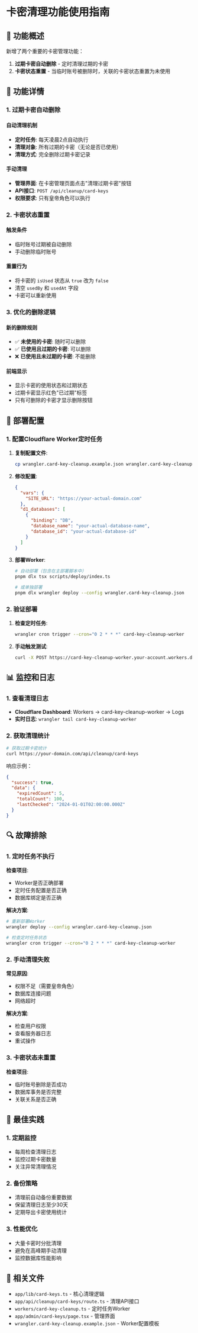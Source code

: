 # 卡密清理功能使用指南

## 🎯 功能概述

新增了两个重要的卡密管理功能：

1. **过期卡密自动删除** - 定时清理过期的卡密
2. **卡密状态重置** - 当临时账号被删除时，关联的卡密状态重置为未使用

## 🔧 功能详情

### 1. 过期卡密自动删除

#### 自动清理机制
- **定时任务**: 每天凌晨2点自动执行
- **清理对象**: 所有过期的卡密（无论是否已使用）
- **清理方式**: 完全删除过期卡密记录

#### 手动清理
- **管理界面**: 在卡密管理页面点击"清理过期卡密"按钮
- **API接口**: `POST /api/cleanup/card-keys`
- **权限要求**: 只有皇帝角色可以执行

### 2. 卡密状态重置

#### 触发条件
- 临时账号过期被自动删除
- 手动删除临时账号

#### 重置行为
- 将卡密的 `isUsed` 状态从 `true` 改为 `false`
- 清空 `usedBy` 和 `usedAt` 字段
- 卡密可以重新使用

### 3. 优化的删除逻辑

#### 新的删除规则
- ✅ **未使用的卡密**: 随时可以删除
- ✅ **已使用且过期的卡密**: 可以删除
- ❌ **已使用且未过期的卡密**: 不能删除

#### 前端显示
- 显示卡密的使用状态和过期状态
- 过期卡密显示红色"已过期"标签
- 只有可删除的卡密才显示删除按钮

## 🚀 部署配置

### 1. 配置Cloudflare Worker定时任务

1. **复制配置文件**:
   ```bash
   cp wrangler.card-key-cleanup.example.json wrangler.card-key-cleanup.json
   ```

2. **修改配置**:
   ```json
   {
     "vars": {
       "SITE_URL": "https://your-actual-domain.com"
     },
     "d1_databases": [
       {
         "binding": "DB",
         "database_name": "your-actual-database-name",
         "database_id": "your-actual-database-id"
       }
     ]
   }
   ```

3. **部署Worker**:
   ```bash
   # 自动部署（包含在主部署脚本中）
   pnpm dlx tsx scripts/deploy/index.ts
   
   # 或单独部署
   pnpm dlx wrangler deploy --config wrangler.card-key-cleanup.json
   ```

### 2. 验证部署

1. **检查定时任务**:
   ```bash
   wrangler cron trigger --cron="0 2 * * *" card-key-cleanup-worker
   ```

2. **手动触发测试**:
   ```bash
   curl -X POST https://card-key-cleanup-worker.your-account.workers.dev/
   ```

## 📊 监控和日志

### 1. 查看清理日志

- **Cloudflare Dashboard**: Workers → card-key-cleanup-worker → Logs
- **实时日志**: `wrangler tail card-key-cleanup-worker`

### 2. 获取清理统计

```bash
# 获取过期卡密统计
curl https://your-domain.com/api/cleanup/card-keys
```

响应示例：
```json
{
  "success": true,
  "data": {
    "expiredCount": 5,
    "totalCount": 100,
    "lastChecked": "2024-01-01T02:00:00.000Z"
  }
}
```

## 🔍 故障排除

### 1. 定时任务不执行

**检查项目**:
- Worker是否正确部署
- 定时任务配置是否正确
- 数据库绑定是否正确

**解决方案**:
```bash
# 重新部署Worker
wrangler deploy --config wrangler.card-key-cleanup.json

# 检查定时任务状态
wrangler cron trigger --cron="0 2 * * *" card-key-cleanup-worker
```

### 2. 手动清理失败

**常见原因**:
- 权限不足（需要皇帝角色）
- 数据库连接问题
- 网络超时

**解决方案**:
- 检查用户权限
- 查看服务器日志
- 重试操作

### 3. 卡密状态未重置

**检查项目**:
- 临时账号删除是否成功
- 数据库事务是否完整
- 关联关系是否正确

## 📝 最佳实践

### 1. 定期监控
- 每周检查清理日志
- 监控过期卡密数量
- 关注异常清理情况

### 2. 备份策略
- 清理前自动备份重要数据
- 保留清理日志至少30天
- 定期导出卡密使用统计

### 3. 性能优化
- 大量卡密时分批清理
- 避免在高峰期手动清理
- 监控数据库性能影响

## 🔗 相关文件

- `app/lib/card-keys.ts` - 核心清理逻辑
- `app/api/cleanup/card-keys/route.ts` - 清理API接口
- `workers/card-key-cleanup.ts` - 定时任务Worker
- `app/admin/card-keys/page.tsx` - 管理界面
- `wrangler.card-key-cleanup.example.json` - Worker配置模板
